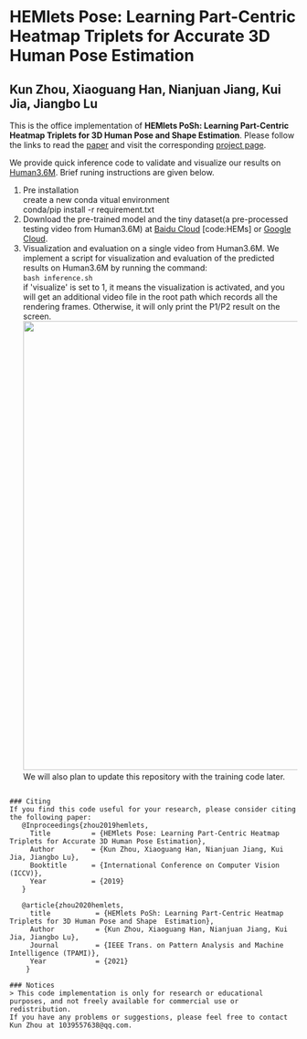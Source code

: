 # HEMlets Pose: Learning Part-Centric Heatmap Triplets for Accurate 3D Human Pose Estimation
## Kun Zhou, Xiaoguang Han, Nianjuan Jiang, Kui Jia, Jiangbo Lu

This is the office implementation of **HEMlets PoSh: Learning Part-Centric Heatmap Triplets for 3D Human Pose and Shape Estimation**. Please follow the links to read the [paper](http://openaccess.thecvf.com/content_ICCV_2019/papers/Zhou_HEMlets_Pose_Learning_Part-Centric_Heatmap_Triplets_for_Accurate_3D_Human_ICCV_2019_paper.pdf) and visit the corresponding [project page](https://sites.google.com/site/hemletspose/).

We provide quick inference code to validate and visualize our results on [Human3.6M](http://vision.imar.ro/human3.6m/description.php). Brief runing instructions are given below.
1. Pre installation\
 create a new conda vitual environment\
 conda/pip install -r requirement.txt
2. Download the pre-trained model and the tiny dataset(a pre-processed testing video from Human3.6M) at [Baidu Cloud](https://pan.baidu.com/s/1pg35KvvqUK5jX8UMRk_emQ) [code:HEMs] or [Google Cloud](https://drive.google.com/drive/folders/1z8Jj0xx4SvHC-YKuw_M_c_Z4vA4HpzID).
3. Visualization and evaluation on a single video from Human3.6M.
   We implement a script for visualization and evaluation of the predicted results on Human3.6M by running the command:\
   ```bash inference.sh```\
  if 'visualize' is set to 1, it means the visualization is activated, and you will get an additional video file in the root path which records all the rendering frames. Otherwise, it will only print the P1/P2 result on the screen.\
<img src="./inference/temp.png" width=786>\
We will also plan to update this repository with the training code later.


```

### Citing
If you find this code useful for your research, please consider citing the following paper:
   @Inproceedings{zhou2019hemlets,
     Title          = {HEMlets Pose: Learning Part-Centric Heatmap Triplets for Accurate 3D Human Pose Estimation},
     Author         = {Kun Zhou, Xiaoguang Han, Nianjuan Jiang, Kui Jia, Jiangbo Lu},
     Booktitle      = {International Conference on Computer Vision (ICCV)},
     Year           = {2019}
   }

   @article{zhou2020hemlets,
     title           = {HEMlets PoSh: Learning Part-Centric Heatmap Triplets for 3D Human Pose and Shape  Estimation},
     Author          = {Kun Zhou, Xiaoguang Han, Nianjuan Jiang, Kui Jia, Jiangbo Lu},
     Journal         = {IEEE Trans. on Pattern Analysis and Machine Intelligence (TPAMI)},
     Year            = {2021}
    }

### Notices
> This code implementation is only for research or educational purposes, and not freely available for commercial use or redistribution. 
If you have any problems or suggestions, please feel free to contact Kun Zhou at 1039557638@qq.com.
